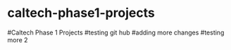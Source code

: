 # caltech-phase1-projects
#Caltech Phase 1 Projects
#testing git hub
#adding more changes
#testing more 2
